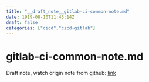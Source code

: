 ```yaml
---
title: "__draft_note__gitlab-ci-common-note.md"
date: 1919-08-10T11:45:14Z
draft: false
categories: ["cicd","cicd-gitlab"]
---
```


# gitlab-ci-common-note.md

Draft note, watch origin note from github: [link](https://github.com/tinghaolai/just-random-note/blob/master/cicd/gitlab/gitlab-ci-common-note.md)